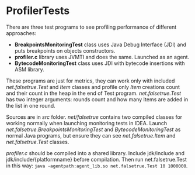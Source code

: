 # ProfilerTests

There are three test programs to see profiling performance of different approaches:

* **BreakpointsMonitoringTest** class uses Java Debug Interface (JDI) and puts breakpoints on objects constructors.
* **profiler.c** library uses JVMTI and does the same. Launched as an agent.
* **BytecodeMonitoringTest** class uses JDI with bytecode insertions with ASM library.

These programs are just for metrics, they can work only with included _net.falsetrue.Test_ and _Item_ classes
and profile only _Item_ creations count and their count in the heap in the end of Test program. 
*net.falsetrue.Test* has two integer arguments: rounds count and how many Items are added in the list in one round.

Sources are in _src_ folder. _net/falsetrue_ contains two compiled classes
for working normally when launching monitoring tests in IDEA.
Launch _net.falsetrue.BreakpointsMonitoringTest_ and _BytecodeMonitoringTest_ as normal Java programs,
but ensure they can see _net.falsetrue.Item_ and _net.falsetrue.Test_ classes.

_profiler.c_ should be compiled into a shared library. Include jdk/include and jdk/include/{platformname} before compilation.
Then run net.falsetrue.Test in this way:
`java -agentpath:agent_lib.so net.falsetrue.Test 10 1000000`.
